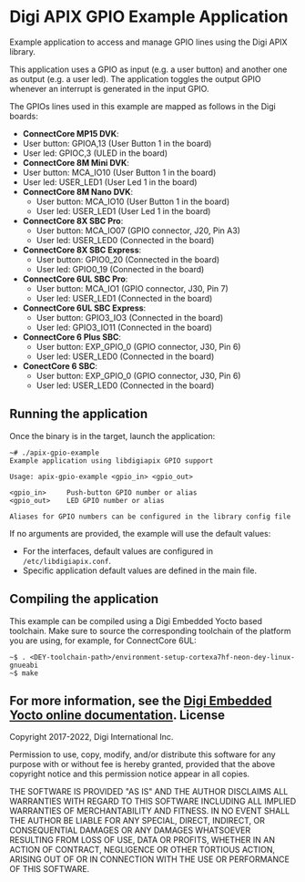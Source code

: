 Digi APIX GPIO Example Application
==================================

Example application to access and manage GPIO lines using the Digi APIX library.

This application uses a GPIO as input (e.g. a user button) and another
one as output (e.g. a user led). The application toggles the output GPIO
whenever an interrupt is generated in the input GPIO.

The GPIOs lines used in this example are mapped as follows in the Digi boards:

 - **ConnectCore MP15 DVK**:
  - User button: GPIOA,13 (User Button 1 in the board)
  - User led: GPIOC,3 (ULED in the board)
 - **ConnectCore 8M Mini DVK**:
  - User button: MCA_IO10 (User Button 1 in the board)
  - User led: USER_LED1 (User Led 1 in the board)
 - **ConnectCore 8M Nano DVK**:
   - User button: MCA_IO10 (User Button 1 in the board)
   - User led: USER_LED1 (User Led 1 in the board)
 - **ConnectCore 8X SBC Pro**:
   - User button: MCA_IO07 (GPIO connector, J20, Pin A3)
   - User led: USER_LED0 (Connected in the board)
 - **ConnectCore 8X SBC Express**:
    - User button: GPIO0_20 (Connected in the board)
    - User led: GPIO0_19 (Connected in the board)
 - **ConnectCore 6UL SBC Pro**:
   - User button: MCA_IO1 (GPIO connector, J30, Pin 7)
   - User led: USER_LED1 (Connected in the board)
 - **ConnectCore 6UL SBC Express**:
   - User button: GPIO3_IO3 (Connected in the board)
   - User led: GPIO3_IO11 (Connected in the board)
 - **ConnectCore 6 Plus SBC**:
    - User button: EXP_GPIO_0 (GPIO connector, J30, Pin 6)
    - User led: USER_LED0 (Connected in the board)
 - **ConectCore 6 SBC**:
    - User button: EXP_GPIO_0 (GPIO connector, J30, Pin 6)
    - User led: USER_LED0 (Connected in the board)

Running the application
-----------------------
Once the binary is in the target, launch the application:

```
~# ./apix-gpio-example
Example application using libdigiapix GPIO support

Usage: apix-gpio-example <gpio_in> <gpio_out>

<gpio_in>     Push-button GPIO number or alias
<gpio_out>    LED GPIO number or alias

Aliases for GPIO numbers can be configured in the library config file
```

If no arguments are provided, the example will use the default values:
 - For the interfaces, default values are configured in `/etc/libdigiapix.conf`.
 - Specific application default values are defined in the main file.

Compiling the application
-------------------------
This example can be compiled using a Digi Embedded Yocto based toolchain. Make
sure to source the corresponding toolchain of the platform you are using,
for example, for ConnectCore 6UL:

```
~$ . <DEY-toolchain-path>/environment-setup-cortexa7hf-neon-dey-linux-gnueabi
~$ make
```

For more information, see the [Digi Embedded Yocto online documentation](https://github.com/digi-embedded/meta-digi).
License
-------
Copyright 2017-2022, Digi International Inc.

Permission to use, copy, modify, and/or distribute this software for any purpose
with or without fee is hereby granted, provided that the above copyright notice
and this permission notice appear in all copies.

THE SOFTWARE IS PROVIDED "AS IS" AND THE AUTHOR DISCLAIMS ALL WARRANTIES WITH
REGARD TO THIS SOFTWARE INCLUDING ALL IMPLIED WARRANTIES OF MERCHANTABILITY AND
FITNESS. IN NO EVENT SHALL THE AUTHOR BE LIABLE FOR ANY SPECIAL, DIRECT,
INDIRECT, OR CONSEQUENTIAL DAMAGES OR ANY DAMAGES WHATSOEVER RESULTING FROM LOSS
OF USE, DATA OR PROFITS, WHETHER IN AN ACTION OF CONTRACT, NEGLIGENCE OR OTHER
TORTIOUS ACTION, ARISING OUT OF OR IN CONNECTION WITH THE USE OR PERFORMANCE OF
THIS SOFTWARE.
